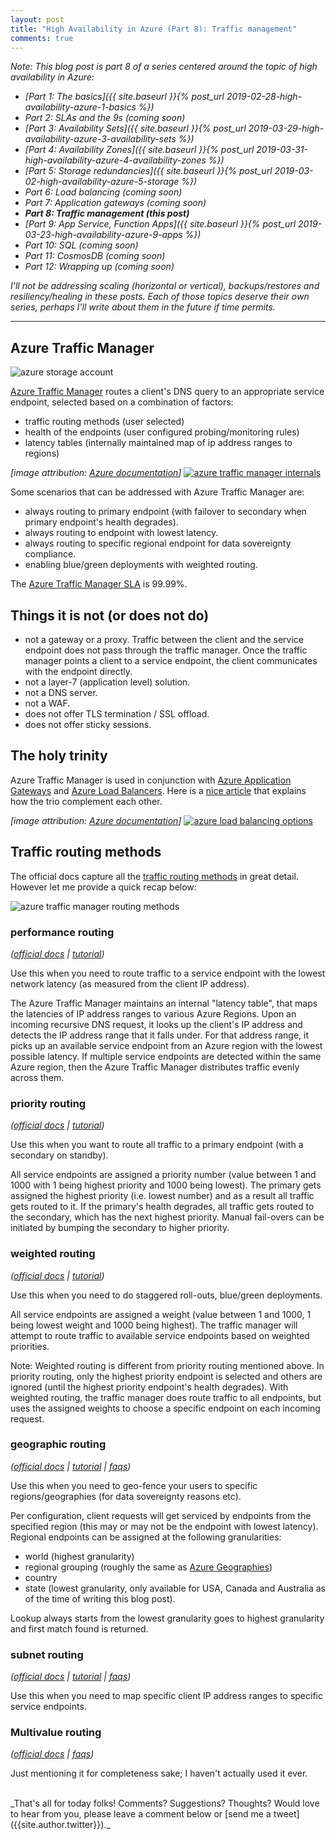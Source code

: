 ```yaml
---
layout: post
title: "High Availability in Azure (Part 8): Traffic management"
comments: true
---
```

_Note: This blog post is part 8 of a series centered around the topic of high availability in Azure:_

* _[Part 1: The basics]({{ site.baseurl }}{% post_url 2019-02-28-high-availability-azure-1-basics %})_
* _Part 2: SLAs and the 9s (coming soon)_
* _[Part 3: Availability Sets]({{ site.baseurl }}{% post_url 2019-03-29-high-availability-azure-3-availability-sets %})_
* _[Part 4: Availability Zones]({{ site.baseurl }}{% post_url 2019-03-31-high-availability-azure-4-availability-zones %})_
* _[Part 5: Storage redundancies]({{ site.baseurl }}{% post_url 2019-03-02-high-availability-azure-5-storage %})_
* _Part 6: Load balancing (coming soon)_
* _Part 7: Application gateways (coming soon)_
* _**Part 8: Traffic management (this post)**_
* _[Part 9: App Service, Function Apps]({{ site.baseurl }}{% post_url 2019-03-23-high-availability-azure-9-apps %})_
* _Part 10: SQL (coming soon)_
* _Part 11: CosmosDB (coming soon)_
* _Part 12: Wrapping up (coming soon)_

_I'll not be addressing scaling (horizontal or vertical), backups/restores and resiliency/healing in these posts. Each of those topics deserve their own series, perhaps I'll write about them in the future if time permits._

---

## Azure Traffic Manager

![azure storage account](../../../images/08-azure-traffic-manager.png)

[Azure Traffic Manager](https://docs.microsoft.com/en-us/azure/traffic-manager/) routes a client's DNS query to an appropriate service endpoint, selected based on a combination of factors:

* traffic routing methods (user selected)
* health of the endpoints (user configured probing/monitoring rules)
* latency tables (internally maintained map of ip address ranges to regions)

_[image attribution: [Azure documentation](https://docs.microsoft.com/en-us/azure/traffic-manager/traffic-manager-how-it-works#how-clients-connect-using-traffic-manager)]_
[![azure traffic manager internals](../../../images/10-azure-traffic-manager-dns.jpg)](https://docs.microsoft.com/en-us/azure/traffic-manager/traffic-manager-how-it-works#how-clients-connect-using-traffic-manager)

Some scenarios that can be addressed with Azure Traffic Manager are:

* always routing to primary endpoint (with failover to secondary when primary endpoint's health degrades).
* always routing to endpoint with lowest latency.
* always routing to specific regional endpoint for data sovereignty compliance.
* enabling blue/green deployments with weighted routing.

The [Azure Traffic Manager SLA](https://azure.microsoft.com/en-in/support/legal/sla/traffic-manager/v1_0/) is 99.99%.

## Things it is not (or does not do)

* not a gateway or a proxy. Traffic between the client and the service endpoint does not pass through the traffic manager. Once the traffic manager points a client to a service endpoint, the client communicates with the endpoint directly.
* not a layer-7 (application level) solution.
* not a DNS server.
* not a WAF.
* does not offer TLS termination / SSL offload.
* does not offer sticky sessions.

## The holy trinity

Azure Traffic Manager is used in conjunction with [Azure Application Gateways](https://docs.microsoft.com/en-us/azure/application-gateway/) and [Azure Load Balancers](https://docs.microsoft.com/en-us/azure/load-balancer/). Here is a [nice article](https://docs.microsoft.com/en-us/azure/traffic-manager/traffic-manager-load-balancing-azure) that explains how the trio complement each other.

_[image attribution: [Azure documentation](https://docs.microsoft.com/en-us/azure/traffic-manager/traffic-manager-load-balancing-azure)]_
[![azure load balancing options](../../../images/09-azure-load-balancing-options.jpg)](https://docs.microsoft.com/en-us/azure/traffic-manager/traffic-manager-load-balancing-azure#scenario)

## Traffic routing methods

The official docs capture all the [traffic routing methods](https://docs.microsoft.com/en-us/azure/traffic-manager/traffic-manager-routing-methods) in great detail. However let me provide a quick recap below:

![azure traffic manager routing methods](../../../images/11-azure-traffic-manager-routing-methods.jpg)

### performance routing

_([official docs](https://docs.microsoft.com/en-us/azure/traffic-manager/traffic-manager-routing-methods#performance-traffic-routing-method) \| [tutorial](https://docs.microsoft.com/en-us/azure/traffic-manager/tutorial-traffic-manager-improve-website-response))_

Use this when you need to route traffic to a service endpoint with the lowest network latency (as measured from the client IP address).

The Azure Traffic Manager maintains an internal "latency table", that maps the latencies of IP address ranges to various Azure Regions. Upon an incoming recursive DNS request, it looks up the client's IP address and detects the IP address range that it falls under. For that address range, it picks up an available service endpoint from an Azure region with the lowest possible latency. If multiple service endpoints are detected within the same Azure region, then the Azure Traffic Manager distributes traffic evenly across them.

### priority routing

_([official docs](https://docs.microsoft.com/en-us/azure/traffic-manager/traffic-manager-routing-methods#priority-traffic-routing-method) \| [tutorial](https://docs.microsoft.com/en-us/azure/traffic-manager/traffic-manager-configure-priority-routing-method))_

Use this when you want to route all traffic to a primary endpoint (with a secondary on standby).

All service endpoints are assigned a priority number (value between 1 and 1000 with 1 being highest priority and 1000 being lowest). The primary gets assigned the highest priority (i.e. lowest number) and as a result all traffic gets routed to it. If the primary's health degrades, all traffic gets routed to the secondary, which has the next highest priority. Manual fail-overs can be initiated by bumping the secondary to higher priority.

### weighted routing

_([official docs](https://docs.microsoft.com/en-us/azure/traffic-manager/traffic-manager-routing-methods#weighted-traffic-routing-method) \| [tutorial](https://docs.microsoft.com/en-us/azure/traffic-manager/tutorial-traffic-manager-weighted-endpoint-routing))_

Use this when you need to do staggered roll-outs, blue/green deployments.

All service endpoints are assigned a weight (value between 1 and 1000, 1 being lowest weight and 1000 being highest). The traffic manager will attempt to route traffic to available service endpoints based on weighted priorities.

Note: Weighted routing is different from priority routing mentioned above. In priority routing, only the highest priority endpoint is selected and others are ignored (until the highest priority endpoint's health degrades). With weighted routing, the traffic manager does route traffic to all endpoints, but uses the assigned weights to choose a specific endpoint on each incoming request.

### geographic routing

_([official docs](https://docs.microsoft.com/en-us/azure/traffic-manager/traffic-manager-routing-methods#geographic-traffic-routing-method) \| [tutorial](https://docs.microsoft.com/en-us/azure/traffic-manager/traffic-manager-configure-geographic-routing-method) \| [faqs](https://docs.microsoft.com/en-us/azure/traffic-manager/traffic-manager-faqs#traffic-manager-geographic-traffic-routing-method))_

Use this when you need to geo-fence your users to specific regions/geographies (for data sovereignty reasons etc).

Per configuration, client requests will get serviced by endpoints from the specified region (this may or may not be the endpoint with lowest latency). Regional endpoints can be assigned at the following granularities:

* world (highest granularity)
* regional grouping (roughly the same as [Azure Geographies](../../../2019/02/28/high-availability-azure-1-basics#geography))
* country
* state (lowest granularity, only available for USA, Canada and Australia as of the time of writing this blog post).

Lookup always starts from the lowest granularity goes to highest granularity and first match found is returned.

### subnet routing

_([official docs](https://docs.microsoft.com/en-us/azure/traffic-manager/traffic-manager-routing-methods#subnet-traffic-routing-method) \| [tutorial](https://docs.microsoft.com/en-us/azure/traffic-manager/tutorial-traffic-manager-subnet-routing) \| [faqs](https://docs.microsoft.com/en-us/azure/traffic-manager/traffic-manager-faqs#traffic-manager-subnet-traffic-routing-method))_

Use this when you need to map specific client IP address ranges to specific service endpoints.

### Multivalue routing

_([official docs](https://docs.microsoft.com/en-us/azure/traffic-manager/traffic-manager-routing-methods#multivalue-traffic-routing-method) \| [faqs](https://docs.microsoft.com/en-us/azure/traffic-manager/traffic-manager-faqs#traffic-manager-multivalue-traffic-routing-method))_

Just mentioning it for completeness sake; I haven't actually used it ever.

<br>
_That's all for today folks! Comments? Suggestions? Thoughts? Would love to hear from you, please leave a comment below or [send me a tweet]({{site.author.twitter}})._